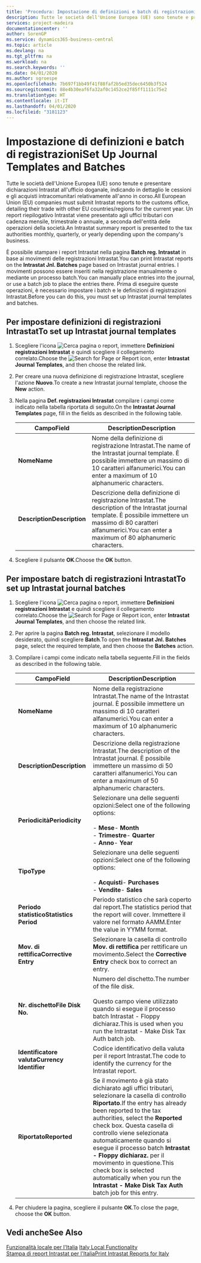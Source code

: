 ```yaml
---
title: 'Procedura: Impostazione di definizioni e batch di registrazioni'
description: Tutte le società dell'Unione Europea (UE) sono tenute e presentare dichiarazioni Intrastat all'ufficio doganale, indicando in dettaglio le cessioni e gli acquisti intracomunitari relativamente all'anno in corso.
services: project-madeira
documentationcenter: ''
author: SorenGP
ms.service: dynamics365-business-central
ms.topic: article
ms.devlang: na
ms.tgt_pltfrm: na
ms.workload: na
ms.search.keywords: ''
ms.date: 04/01/2020
ms.author: sgroespe
ms.openlocfilehash: 7b697f1bb49f41f88faf2b5ed35dec6450b3f524
ms.sourcegitcommit: 88e4b30eaf6fa32af0c1452ce2f85ff1111c75e2
ms.translationtype: HT
ms.contentlocale: it-IT
ms.lasthandoff: 04/01/2020
ms.locfileid: "3181123"
---
```

# <a name="set-up-journal-templates-and-batches"></a><span data-ttu-id="884a5-103">Impostazione di definizioni e batch di registrazioni</span><span class="sxs-lookup"><span data-stu-id="884a5-103">Set Up Journal Templates and Batches</span></span>
<span data-ttu-id="884a5-104">Tutte le società dell'Unione Europea (UE) sono tenute e presentare dichiarazioni Intrastat all'ufficio doganale, indicando in dettaglio le cessioni e gli acquisti intracomunitari relativamente all'anno in corso.</span><span class="sxs-lookup"><span data-stu-id="884a5-104">All European Union (EU) companies must submit Intrastat reports to the customs office, detailing their trade with other EU countries/regions for the current year.</span></span> <span data-ttu-id="884a5-105">Un report riepilogativo Intrastat viene presentato agli uffici tributari con cadenza mensile, trimestrale o annuale, a seconda dell'entità delle operazioni della società.</span><span class="sxs-lookup"><span data-stu-id="884a5-105">An Intrastat summary report is presented to the tax authorities monthly, quarterly, or yearly depending upon the company's business.</span></span>  

<span data-ttu-id="884a5-106">È possibile stampare i report Intrastat nella pagina **Batch reg. Intrastat** in base ai movimenti delle registrazioni Intrastat.</span><span class="sxs-lookup"><span data-stu-id="884a5-106">You can print Intrastat reports on the **Intrastat Jnl. Batches** page based on Intrastat journal entries.</span></span> <span data-ttu-id="884a5-107">I movimenti possono essere inseriti nella registrazione manualmente o mediante un processo batch.</span><span class="sxs-lookup"><span data-stu-id="884a5-107">You can manually place entries into the journal, or use a batch job to place the entries there.</span></span> <span data-ttu-id="884a5-108">Prima di eseguire queste operazioni, è necessario  impostare i batch e le definizioni di registrazioni Intrastat.</span><span class="sxs-lookup"><span data-stu-id="884a5-108">Before you can do this, you must set up Intrastat journal templates and batches.</span></span>  

## <a name="to-set-up-intrastat-journal-templates"></a><span data-ttu-id="884a5-109">Per impostare definizioni di registrazioni Intrastat</span><span class="sxs-lookup"><span data-stu-id="884a5-109">To set up Intrastat journal templates</span></span>  

1.  <span data-ttu-id="884a5-110">Scegliere l'icona ![Cerca pagina o report](../../media/ui-search/search_small.png "Icona Cerca pagina o report"), immettere **Definizioni registrazioni Intrastat** e quindi scegliere il collegamento correlato.</span><span class="sxs-lookup"><span data-stu-id="884a5-110">Choose the ![Search for Page or Report](../../media/ui-search/search_small.png "Search for Page or Report icon") icon, enter **Intrastat Journal Templates**, and then choose the related link.</span></span>  
2.  <span data-ttu-id="884a5-111">Per creare una nuova definizione di registrazione Intrastat, scegliere l'azione **Nuovo**.</span><span class="sxs-lookup"><span data-stu-id="884a5-111">To create a new Intrastat journal template, choose the **New** action.</span></span>  
3.  <span data-ttu-id="884a5-112">Nella pagina **Def. registrazioni Intrastat** compilare i campi come indicato nella tabella riportata di seguito.</span><span class="sxs-lookup"><span data-stu-id="884a5-112">On the **Intrastat Journal Templates** page, fill in the fields as described in the following table.</span></span>  

    |<span data-ttu-id="884a5-113">Campo</span><span class="sxs-lookup"><span data-stu-id="884a5-113">Field</span></span>|<span data-ttu-id="884a5-114">Description</span><span class="sxs-lookup"><span data-stu-id="884a5-114">Description</span></span>|  
    |---------------------------------|---------------------------------------|  
    |<span data-ttu-id="884a5-115">**Nome**</span><span class="sxs-lookup"><span data-stu-id="884a5-115">**Name**</span></span>|<span data-ttu-id="884a5-116">Nome della definizione di registrazione Intrastat.</span><span class="sxs-lookup"><span data-stu-id="884a5-116">The name of the Intrastat journal template.</span></span> <span data-ttu-id="884a5-117">È possibile immettere un massimo di 10 caratteri alfanumerici.</span><span class="sxs-lookup"><span data-stu-id="884a5-117">You can enter a maximum of 10 alphanumeric characters.</span></span>|  
    |<span data-ttu-id="884a5-118">**Description**</span><span class="sxs-lookup"><span data-stu-id="884a5-118">**Description**</span></span>|<span data-ttu-id="884a5-119">Descrizione della definizione di registrazione Intrastat.</span><span class="sxs-lookup"><span data-stu-id="884a5-119">The description of the Intrastat journal template.</span></span> <span data-ttu-id="884a5-120">È possibile immettere un massimo di 80 caratteri alfanumerici.</span><span class="sxs-lookup"><span data-stu-id="884a5-120">You can enter a maximum of 80 alphanumeric characters.</span></span>|  

4.  <span data-ttu-id="884a5-121">Scegliere il pulsante **OK**.</span><span class="sxs-lookup"><span data-stu-id="884a5-121">Choose the **OK** button.</span></span>  

## <a name="to-set-up-intrastat-journal-batches"></a><span data-ttu-id="884a5-122">Per impostare batch di registrazioni Intrastat</span><span class="sxs-lookup"><span data-stu-id="884a5-122">To set up Intrastat journal batches</span></span>  

1.  <span data-ttu-id="884a5-123">Scegliere l'icona ![Cerca pagina o report](../../media/ui-search/search_small.png "Icona Cerca pagina o report"), immettere **Definizioni registrazioni Intrastat** e quindi scegliere il collegamento correlato.</span><span class="sxs-lookup"><span data-stu-id="884a5-123">Choose the ![Search for Page or Report](../../media/ui-search/search_small.png "Search for Page or Report icon") icon, enter **Intrastat Journal Templates**, and then choose the related link.</span></span>  
2.  <span data-ttu-id="884a5-124">Per aprire la pagina **Batch reg. Intrastat**, selezionare il modello desiderato, quindi scegliere **Batch**.</span><span class="sxs-lookup"><span data-stu-id="884a5-124">To open the **Intrastat Jnl. Batches** page, select the required template, and then choose the **Batches** action.</span></span>  
3.  <span data-ttu-id="884a5-125">Compilare i campi come indicato nella tabella seguente.</span><span class="sxs-lookup"><span data-stu-id="884a5-125">Fill in the fields as described in the following table.</span></span>  

    |<span data-ttu-id="884a5-126">Campo</span><span class="sxs-lookup"><span data-stu-id="884a5-126">Field</span></span>|<span data-ttu-id="884a5-127">Description</span><span class="sxs-lookup"><span data-stu-id="884a5-127">Description</span></span>|  
    |---------------------------------|---------------------------------------|  
    |<span data-ttu-id="884a5-128">**Nome**</span><span class="sxs-lookup"><span data-stu-id="884a5-128">**Name**</span></span>|<span data-ttu-id="884a5-129">Nome della registrazione Intrastat.</span><span class="sxs-lookup"><span data-stu-id="884a5-129">The name of the Intrastat journal.</span></span> <span data-ttu-id="884a5-130">È possibile immettere un massimo di 10 caratteri alfanumerici.</span><span class="sxs-lookup"><span data-stu-id="884a5-130">You can enter a maximum of 10 alphanumeric characters.</span></span>|  
    |<span data-ttu-id="884a5-131">**Description**</span><span class="sxs-lookup"><span data-stu-id="884a5-131">**Description**</span></span>|<span data-ttu-id="884a5-132">Descrizione della registrazione Intrastat.</span><span class="sxs-lookup"><span data-stu-id="884a5-132">The description of the Intrastat journal.</span></span> <span data-ttu-id="884a5-133">È possibile immettere un massimo di 50 caratteri alfanumerici.</span><span class="sxs-lookup"><span data-stu-id="884a5-133">You can enter a maximum of 50 alphanumeric characters.</span></span>|  
    |<span data-ttu-id="884a5-134">**Periodicità**</span><span class="sxs-lookup"><span data-stu-id="884a5-134">**Periodicity**</span></span>|<span data-ttu-id="884a5-135">Selezionare una delle seguenti opzioni:</span><span class="sxs-lookup"><span data-stu-id="884a5-135">Select one of the following options:</span></span><br /><br /> <span data-ttu-id="884a5-136">-   **Mese**</span><span class="sxs-lookup"><span data-stu-id="884a5-136">-   **Month**</span></span><br /><span data-ttu-id="884a5-137">-   **Trimestre**</span><span class="sxs-lookup"><span data-stu-id="884a5-137">-   **Quarter**</span></span><br /><span data-ttu-id="884a5-138">-   **Anno**</span><span class="sxs-lookup"><span data-stu-id="884a5-138">-   **Year**</span></span>|  
    |<span data-ttu-id="884a5-139">**Tipo**</span><span class="sxs-lookup"><span data-stu-id="884a5-139">**Type**</span></span>|<span data-ttu-id="884a5-140">Selezionare una delle seguenti opzioni:</span><span class="sxs-lookup"><span data-stu-id="884a5-140">Select one of the following options:</span></span><br /><br /> <span data-ttu-id="884a5-141">-   **Acquisti**</span><span class="sxs-lookup"><span data-stu-id="884a5-141">-   **Purchases**</span></span><br /><span data-ttu-id="884a5-142">-   **Vendite**</span><span class="sxs-lookup"><span data-stu-id="884a5-142">-   **Sales**</span></span>|  
    |<span data-ttu-id="884a5-143">**Periodo statistico**</span><span class="sxs-lookup"><span data-stu-id="884a5-143">**Statistics Period**</span></span>|<span data-ttu-id="884a5-144">Periodo statistico che sarà coperto dal report.</span><span class="sxs-lookup"><span data-stu-id="884a5-144">The statistics period that the report will cover.</span></span> <span data-ttu-id="884a5-145">Immettere il valore nel formato AAMM.</span><span class="sxs-lookup"><span data-stu-id="884a5-145">Enter the value in YYMM format.</span></span>|  
    |<span data-ttu-id="884a5-146">**Mov. di rettifica**</span><span class="sxs-lookup"><span data-stu-id="884a5-146">**Corrective Entry**</span></span>|<span data-ttu-id="884a5-147">Selezionare la casella di controllo **Mov. di rettifica** per rettificare un movimento.</span><span class="sxs-lookup"><span data-stu-id="884a5-147">Select the **Corrective Entry** check box to correct an entry.</span></span>|  
    |<span data-ttu-id="884a5-148">**Nr. dischetto**</span><span class="sxs-lookup"><span data-stu-id="884a5-148">**File Disk No.**</span></span>|<span data-ttu-id="884a5-149">Numero del dischetto.</span><span class="sxs-lookup"><span data-stu-id="884a5-149">The number of the file disk.</span></span><br /><br /> <span data-ttu-id="884a5-150">Questo campo viene utilizzato quando si esegue il processo batch Intrastat - Floppy dichiaraz.</span><span class="sxs-lookup"><span data-stu-id="884a5-150">This is used when you run the Intrastat - Make Disk Tax Auth batch job.</span></span>|  
    |<span data-ttu-id="884a5-151">**Identificatore valuta**</span><span class="sxs-lookup"><span data-stu-id="884a5-151">**Currency Identifier**</span></span>|<span data-ttu-id="884a5-152">Codice identificativo della valuta per il report Intrastat.</span><span class="sxs-lookup"><span data-stu-id="884a5-152">The code to identify the currency for the Intrastat report.</span></span>|  
    |<span data-ttu-id="884a5-153">**Riportato**</span><span class="sxs-lookup"><span data-stu-id="884a5-153">**Reported**</span></span>|<span data-ttu-id="884a5-154">Se il movimento è già stato dichiarato agli uffici tributari, selezionare la casella di controllo **Riportato**.</span><span class="sxs-lookup"><span data-stu-id="884a5-154">If the entry has already been reported to the tax authorities, select the **Reported** check box.</span></span> <span data-ttu-id="884a5-155">Questa casella di controllo viene selezionata automaticamente quando si esegue il processo batch **Intrastat - Floppy dichiaraz.** per il movimento in questione.</span><span class="sxs-lookup"><span data-stu-id="884a5-155">This check box is selected automatically when you run the **Intrastat - Make Disk Tax Auth** batch job for this entry.</span></span>|  

4.  <span data-ttu-id="884a5-156">Per chiudere la pagina, scegliere il pulsante **OK**.</span><span class="sxs-lookup"><span data-stu-id="884a5-156">To close the page, choose the **OK** button.</span></span>  

## <a name="see-also"></a><span data-ttu-id="884a5-157">Vedi anche</span><span class="sxs-lookup"><span data-stu-id="884a5-157">See Also</span></span>  
  <span data-ttu-id="884a5-158">[Funzionalità locale per l'Italia](italy-local-functionality.md) </span><span class="sxs-lookup"><span data-stu-id="884a5-158">[Italy Local Functionality](italy-local-functionality.md) </span></span>  
 [<span data-ttu-id="884a5-159">Stampa di report Intrastat per l'Italia</span><span class="sxs-lookup"><span data-stu-id="884a5-159">Print Intrastat Reports for Italy</span></span>](how-to-print-intrastat-reports-for-italy.md)
